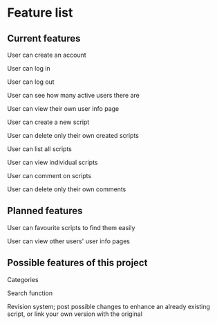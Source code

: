 # Feature list
## Current features
User can create an account

User can log in

User can log out

User can see how many active users there are

User can view their own user info page

User can create a new script

User can delete only their own created scripts

User can list all scripts

User can view individual scripts

User can comment on scripts

User can delete only their own comments

## Planned features
User can favourite scripts to find them easily

User can view other users' user info pages

## Possible features of this project
Categories

Search function

Revision system; post possible changes to enhance an already existing script, or link your own version with the original
